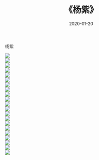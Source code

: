 ﻿---
layout: post
title:  《杨紫》
date:   2020-01-20
img: http://pic.660000.xyz/1:/壁纸/明星魅力/华人明星/杨紫/000.jpg
categories: [美女, 清纯, 唯美]
---

杨紫

 ![](http://pic.660000.xyz/1:/壁纸/明星魅力/华人明星/杨紫/001.jpg) <br>![](http://pic.660000.xyz/1:/壁纸/明星魅力/华人明星/杨紫/002.jpg) <br>![](http://pic.660000.xyz/1:/壁纸/明星魅力/华人明星/杨紫/003.jpg) <br>![](http://pic.660000.xyz/1:/壁纸/明星魅力/华人明星/杨紫/004.jpg) <br>![](http://pic.660000.xyz/1:/壁纸/明星魅力/华人明星/杨紫/005.jpg) <br>![](http://pic.660000.xyz/1:/壁纸/明星魅力/华人明星/杨紫/006.jpg) <br>![](http://pic.660000.xyz/1:/壁纸/明星魅力/华人明星/杨紫/007.jpg) <br>![](http://pic.660000.xyz/1:/壁纸/明星魅力/华人明星/杨紫/008.jpg) <br>![](http://pic.660000.xyz/1:/壁纸/明星魅力/华人明星/杨紫/009.jpg) <br>![](http://pic.660000.xyz/1:/壁纸/明星魅力/华人明星/杨紫/010.jpg) <br>![](http://pic.660000.xyz/1:/壁纸/明星魅力/华人明星/杨紫/011.jpg) <br>![](http://pic.660000.xyz/1:/壁纸/明星魅力/华人明星/杨紫/012.jpg) <br>![](http://pic.660000.xyz/1:/壁纸/明星魅力/华人明星/杨紫/013.jpg) <br>![](http://pic.660000.xyz/1:/壁纸/明星魅力/华人明星/杨紫/014.jpg) <br>![](http://pic.660000.xyz/1:/壁纸/明星魅力/华人明星/杨紫/015.jpg) <br>![](http://pic.660000.xyz/1:/壁纸/明星魅力/华人明星/杨紫/016.jpg) <br>![](http://pic.660000.xyz/1:/壁纸/明星魅力/华人明星/杨紫/017.jpg) <br>![](http://pic.660000.xyz/1:/壁纸/明星魅力/华人明星/杨紫/018.jpg) <br>![](http://pic.660000.xyz/1:/壁纸/明星魅力/华人明星/杨紫/019.jpg) <br>![](http://pic.660000.xyz/1:/壁纸/明星魅力/华人明星/杨紫/020.jpg) <br>![](http://pic.660000.xyz/1:/壁纸/明星魅力/华人明星/杨紫/021.jpg) <br>
